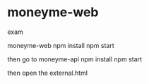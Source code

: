 # moneyme-web
exam

moneyme-web
  npm install
  npm start

then go to moneyme-api 
  npm install
  npm start 

then open the external.html



